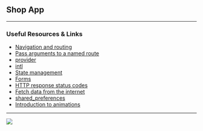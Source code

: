 ## **Shop App**

<hr>

### Useful Resources & Links
- [Navigation and routing](https://flutter.dev/docs/development/ui/navigation)
- [Pass arguments to a named route](https://flutter.dev/docs/cookbook/navigation/navigate-with-arguments)
- [provider](https://pub.dev/packages/provider)
- [intl](https://pub.dev/packages/intl/install)
- [State management](https://flutter.dev/docs/development/data-and-backend/state-mgmt/intro)
- [Forms](https://flutter.dev/docs/cookbook#forms)
- [HTTP response status codes](https://developer.mozilla.org/en-US/docs/Web/HTTP/Status)
- [Fetch data from the internet](https://flutter.dev/docs/cookbook/networking/fetch-data)
- [shared_preferences](https://pub.dev/packages/shared_preferences/install)
- [Introduction to animations](https://flutter.dev/docs/development/ui/animations)
  
<hr>

![](/screenshots/shop-app.png) 


